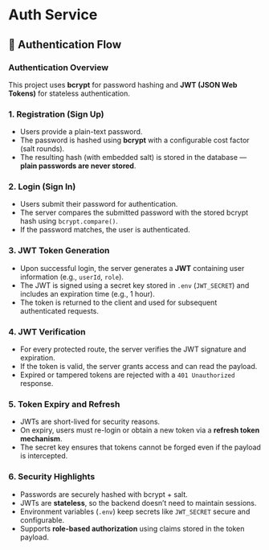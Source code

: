 # Auth Service

## 🔹 Authentication Flow

### Authentication Overview

This project uses **bcrypt** for password hashing and **JWT (JSON Web Tokens)** for stateless authentication.

### 1. Registration (Sign Up)

- Users provide a plain-text password.
- The password is hashed using **bcrypt** with a configurable cost factor (salt rounds).
- The resulting hash (with embedded salt) is stored in the database — **plain passwords are never stored**.

### 2. Login (Sign In)

- Users submit their password for authentication.
- The server compares the submitted password with the stored bcrypt hash using `bcrypt.compare()`.
- If the password matches, the user is authenticated.

### 3. JWT Token Generation

- Upon successful login, the server generates a **JWT** containing user information (e.g., `userId`, `role`).
- The JWT is signed using a secret key stored in `.env` (`JWT_SECRET`) and includes an expiration time (e.g., 1 hour).
- The token is returned to the client and used for subsequent authenticated requests.

### 4. JWT Verification

- For every protected route, the server verifies the JWT signature and expiration.
- If the token is valid, the server grants access and can read the payload.
- Expired or tampered tokens are rejected with a `401 Unauthorized` response.

### 5. Token Expiry and Refresh

- JWTs are short-lived for security reasons.
- On expiry, users must re-login or obtain a new token via a **refresh token mechanism**.
- The secret key ensures that tokens cannot be forged even if the payload is intercepted.

### 6. Security Highlights

- Passwords are securely hashed with bcrypt + salt.
- JWTs are **stateless**, so the backend doesn’t need to maintain sessions.
- Environment variables (`.env`) keep secrets like `JWT_SECRET` secure and configurable.
- Supports **role-based authorization** using claims stored in the token payload.

